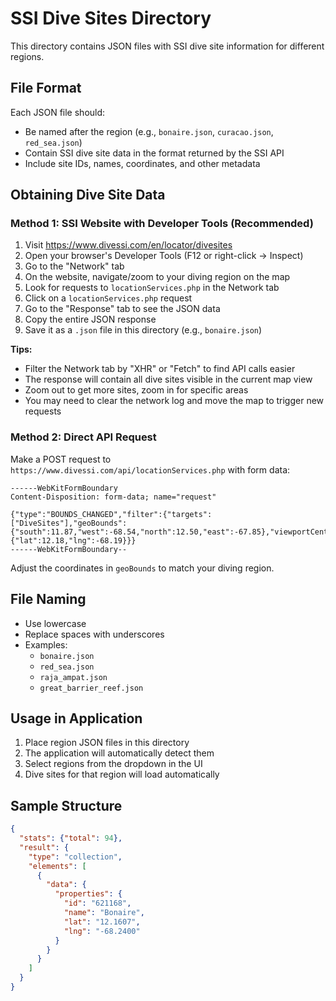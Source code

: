 # SSI Dive Sites Directory

This directory contains JSON files with SSI dive site information for different regions.

## File Format

Each JSON file should:
- Be named after the region (e.g., `bonaire.json`, `curacao.json`, `red_sea.json`)
- Contain SSI dive site data in the format returned by the SSI API
- Include site IDs, names, coordinates, and other metadata

## Obtaining Dive Site Data

### Method 1: SSI Website with Developer Tools (Recommended)

1. Visit https://www.divessi.com/en/locator/divesites
2. Open your browser's Developer Tools (F12 or right-click → Inspect)
3. Go to the "Network" tab
4. On the website, navigate/zoom to your diving region on the map
5. Look for requests to `locationServices.php` in the Network tab
6. Click on a `locationServices.php` request
7. Go to the "Response" tab to see the JSON data
8. Copy the entire JSON response
9. Save it as a `.json` file in this directory (e.g., `bonaire.json`)

**Tips:**
- Filter the Network tab by "XHR" or "Fetch" to find API calls easier
- The response will contain all dive sites visible in the current map view
- Zoom out to get more sites, zoom in for specific areas
- You may need to clear the network log and move the map to trigger new requests

### Method 2: Direct API Request
Make a POST request to `https://www.divessi.com/api/locationServices.php` with form data:

```
------WebKitFormBoundary
Content-Disposition: form-data; name="request"

{"type":"BOUNDS_CHANGED","filter":{"targets":["DiveSites"],"geoBounds":{"south":11.87,"west":-68.54,"north":12.50,"east":-67.85},"viewportCenter":{"lat":12.18,"lng":-68.19}}}
------WebKitFormBoundary--
```

Adjust the coordinates in `geoBounds` to match your diving region.

## File Naming

- Use lowercase
- Replace spaces with underscores
- Examples:
  - `bonaire.json`
  - `red_sea.json`
  - `raja_ampat.json`
  - `great_barrier_reef.json`

## Usage in Application

1. Place region JSON files in this directory
2. The application will automatically detect them
3. Select regions from the dropdown in the UI
4. Dive sites for that region will load automatically

## Sample Structure

```json
{
  "stats": {"total": 94},
  "result": {
    "type": "collection",
    "elements": [
      {
        "data": {
          "properties": {
            "id": "621168",
            "name": "Bonaire",
            "lat": "12.1607",
            "lng": "-68.2400"
          }
        }
      }
    ]
  }
}
```

